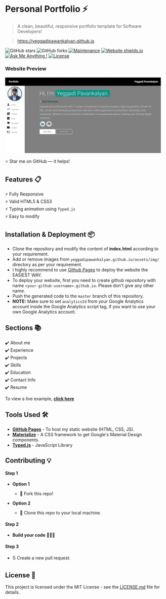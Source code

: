 # Personal Portfolio ⚡️ 
> A clean, beautiful, responsive portfolio template for Software Developers!

> https://yeggadipawankalyan.github.io

![GitHub stars](https://img.shields.io/github/stars/yeggadipawankalyan/yeggadipawankalyan.github.io) 
![GitHub forks](https://img.shields.io/github/forks/yeggadipawankalyan/yeggadipawankalyan.github.io)
[![Maintenance](https://img.shields.io/badge/maintained-yes-green.svg)](https://github.com/yeggadipawankalyan/yeggadipawankalyan.github.io/commits/master)
[![Website shields.io](https://img.shields.io/badge/website-up-yellow)](http://yeggadipawankalyan.github.io/)
[![Ask Me Anything !](https://img.shields.io/badge/ask%20me-linkedin-1abc9c.svg)](https://www.linkedin.com/in/yeggadipawankalyan/)
[![License](http://img.shields.io/:license-mit-blue.svg?style=flat-square)](http://badges.mit-license.org)

### Website Preview
<p align="center"> 
  <kbd>
    <a href="https://yeggadipawankalyan" target="_blank"><img src="examples/preview.png">
  </a>
  </kbd>
</p>

:star: Star me on GitHub — it helps!

## Features 📋
⚡️ Fully Responsive\
⚡️ Valid HTML5 & CSS3\
⚡️ Typing animation using `Typed.js`\
⚡️ Easy to modify

## Installation & Deployment 📦
- Clone the repository and modify the content of <b>index.html</b> according to your requirement.
- Add or remove images from `yeggadipawankalyan.github.io/assets/img/` directory as per your requirement.
- I highly recommend to use [Github Pages](https://create-react-app.dev/docs/deployment/#github-pages) to deploy the website the EASIEST WAY.
- To deploy your website, first you need to create github repository with name `<your-github-username>.github.io`. Please don't give any other name.
- Push the generated code to the `master` branch of this repository.
- <b>NOTE:</b> Make sure to set `analyticsId` from your Google Analytics account inside the Google Analytics script tag, if you want to use your own Google Analytics account.

## Sections 📚
✔️ About me\
✔️ Experience\
✔️ Projects \
✔️ Skills \
✔️ Education\
✔️ Contact Info\
✔️ Resume

To view a live example, **[click here](https://yeggadipawankalyan.github.io/)**

## Tools Used 🛠️
* [<b>GitHub Pages</b>](https://create-react-app.dev/docs/deployment/#github-pages) - To host my static website (HTML, CSS, JS).
* [<b>Materialize</b>](https://materializecss.com/) - A CSS framework to get Google's Material Design components.
* [<b>Typed.js</b>](https://mattboldt.com/demos/typed-js/) - JavaScript Library

## Contributing 💡
#### Step 1

- **Option 1**
    - 🍴 Fork this repo!

- **Option 2**
    - 👯 Clone this repo to your local machine.


#### Step 2

- **Build your code** 🔨🔨🔨

#### Step 3

- 🔃 Create a new pull request.

## License 📄
This project is licensed under the MIT License - see the [LICENSE.md](./LICENSE) file for details.
